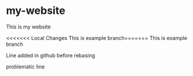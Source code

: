 # my-website

This is my website

<<<<<<< Local Changes
This is example branch=======
This is example branch

Line added in github before rebasing

problematic line
